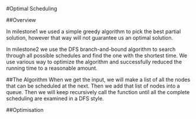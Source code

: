#Optimal Scheduling

##Overview

In milestone1 we used a simple greedy algorithm to pick the best partial solution, however that way will not guarantee
 us an optimal solution.

In milestone2 we use the DFS branch-and-bound algorithm to search through all possible
schedules and find the one with the shortest time.
We use various way to optimize the algorithm and successfully reduced the running time
to a reasonable amount.

##The Algorithm
When we get the input, we will make a list of all the nodes that can be scheduled at the next. 
Then we add that list of nodes into a queue. Then we will keep recursively call the function until
all the complete scheduling are examined in a DFS style.

##Optimisation